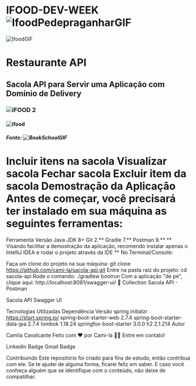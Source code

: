 # IFOOD-DEV-WEEK ![IfoodPedepraganharGIF](https://user-images.githubusercontent.com/105497075/193561460-df0ee37d-c21d-42aa-9dea-44d34b641884.gif)


![IfoodGIF](https://user-images.githubusercontent.com/105497075/193562748-8d1bb9a2-d3e3-41e3-9a87-2c94a6ba8320.gif)

# Restaurante API

## Sacola API para Servir uma Aplicação com Domínio de Delivery


### ![iFOOD 2](https://user-images.githubusercontent.com/105497075/193559266-4e2e5cdf-4d29-46a7-8a41-41865dfc6e09.png)

#### ![ifood](https://user-images.githubusercontent.com/105497075/193559615-443d3b43-e8c5-4dad-b097-6e78ea49e2c4.png)

##### Fonte: ![BookSchoolGIF](https://user-images.githubusercontent.com/105497075/193561182-88988f2c-63f1-4ca5-86f3-fb55d1a59f19.gif)

# Incluir itens na sacola Visualizar sacola Fechar sacola Excluir item da sacola Demostração da Aplicação Antes de começar, você precisará ter instalado em sua máquina as seguintes ferramentas:

Ferramenta Versão Java JDK 8+ Git 2.** Gradle 7.** Postman 9.** ** Visando facilitar a demostração da aplicação, recomendo instalar apenas o IntelliJ IDEA e rodar o projeto através da IDE ** No Terminal/Console:

Faça um clone do projeto na sua máquina: git clone https://github.com/cami-la/sacola-api.git Entre na pasta raiz do projeto: cd sacola-api Rode o comando: ./gradlew bootrun Com a aplicação "de pé", clique aqui: http://localhost:8081/swagger-ui/ 🚀 Collection Sacola API - Postman

Sacola API Swagger UI

Tecnologias Utilizadas Dependência Versão spring initialzr https://start.spring.io/ spring-boot-starter-web 2.7.4 spring-boot-starter-data-jpa 2.7.4 lombok 1.18.24 springfox-boot-starter 3.0.0 h2 2.1.214 Autor

Camila Cavalcante Feito com ❤️ por Cami-la 👋🏽 Entre em contato!

Linkedin Badge Gmail Badge

Contribuindo Este repositório foi criado para fins de estudo, então contribua com ele. Se te ajudei de alguma forma, ficarei feliz em saber. E caso você conheça alguém que se identifique com o conteúdo, não deixe de compatilhar.
